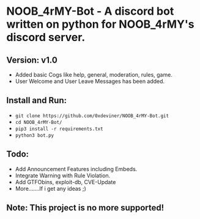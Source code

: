 # NOOB_4rMY-Bot - A discord bot written on python for NOOB_4rMY's discord server.

## Version: v1.0

- Added basic Cogs like help, general, moderation, rules, game.
- User Welcome and User Leave Messages has been added.

## Install and Run:

- `git clone https://github.com/0xdeviner/NOOB_4rMY-Bot.git`
- `cd NOOB_4rMY-Bot/`
- `pip3 install -r requirements.txt`
- `python3 bot.py`

## Todo:

- Add Announcement Features including Embeds.
- Integrate Warning with Rule Violation.
- Add GTFObins, exploit-db, CVE-Update
- More.......If i get any ideas ;)


## Note: This project is no more supported!
